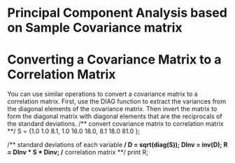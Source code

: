# Principal Component Analysis based on Sample Covariance matrix

# Converting a Covariance Matrix to a Correlation Matrix

You can use similar operations to convert a covariance matrix to a correlation matrix. First, use the DIAG function to extract the variances from the diagonal elements of the covariance matrix. Then invert the matrix to form the diagonal matrix with diagonal elements that are the reciprocals of the standard deviations.
/** convert covariance matrix to correlation matrix **/
S = {1.0  1.0  8.1,
     1.0 16.0 18.0,
     8.1 18.0 81.0 };
 
/** standard deviations of each variable **/
D = sqrt(diag(S));
DInv = inv(D);
R = DInv * S * Dinv; /** correlation matrix **/
print R;
